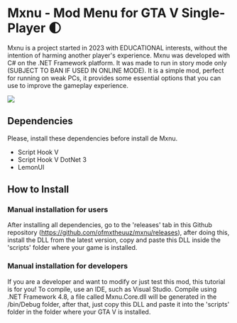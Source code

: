 # Mxnu - Mod Menu for GTA V Single-Player 🌓

Mxnu is a project started in 2023 with EDUCATIONAL interests, without the intention of harming another player's experience. Mxnu was developed with C# on the .NET Framework platform. It was made to run in story mode only (SUBJECT TO BAN IF USED IN ONLINE MODE). It is a simple mod, perfect for running on weak PCs, it provides some essential options that you can use to improve the gameplay experience.


<img src='https://media.discordapp.net/attachments/804080198772850730/1189283560985739325/image.png?ex=659d99a0&is=658b24a0&hm=269802ab000bcbd9de5f6bae7c109ffb32fce2e5310e647cb7f4f21e67334193&=&format=webp&quality=lossless&width=1231&height=671' />

## Dependencies
Please, install these dependencies before install de Mxnu.

- Script Hook V
- Script Hook V DotNet 3
- LemonUI

## How to Install

### Manual installation for users

After installing all dependencies, go to the 'releases' tab in this Github repository (https://github.com/ofmxtheuuz/mxnu/releases), after doing this, install the DLL from the latest version, copy and paste this DLL inside the 'scripts' folder where your game is installed.

### Manual installation for developers

If you are a developer and want to modify or just test this mod, this tutorial is for you! To compile, use an IDE, such as Visual Studio. Compile using .NET Framework 4.8, a file called Mxnu.Core.dll will be generated in the /bin/Debug folder, after that, just copy this DLL and paste it into the 'scripts' folder in the folder where your GTA V is installed.

